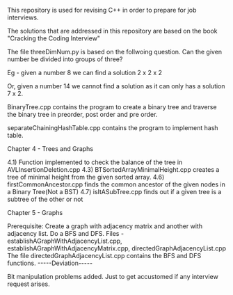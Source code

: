 This repository is used for revising C++ in order to prepare for job interviews.

The solutions that are addressed in this repository are based on the book "Cracking the Coding Interview"


The file threeDimNum.py is based on the follwoing question.
Can the given number be divided into groups of three?

Eg -  given a number 8
we can find a solution 2 x 2 x 2

Or, given a number 14
we cannot find a solution as it can only has a solution 7 x 2.

BinaryTree.cpp contains the program to create a binary tree and traverse the binary tree in preorder, post order and pre order.

separateChainingHashTable.cpp contains the program to implement hash table.

Chapter 4 - Trees and Graphs

4.1) Function implemented to check the balance of the tree in AVLInsertionDeletion.cpp
4.3) BTSortedArrayMinimalHeight.cpp creates a tree of minimal height from the given sorted array.
4.6) firstCommonAncestor.cpp finds the common ancestor of the given nodes in a Binary Tree(Not a BST)
4.7) isItASubTree.cpp finds out if a given tree is a subtree of the other or not



Chapter 5 - Graphs

Prerequisite: Create a graph with adjacency matrix and another with adjacency list. Do a BFS and DFS.
Files - establishAGraphWithAdjacencyList.cpp, establishAGraphWithAdjacencyMatrix.cpp, directedGraphAdjacencyList.cpp
The file directedGraphAdjacencyList.cpp contains the BFS and DFS functions. 
-----Deviation-----

Bit manipulation problems added. Just to get accustomed if any interview request arises.

